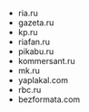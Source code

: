 * ria.ru
* gazeta.ru
* kp.ru
* riafan.ru
* pikabu.ru
* kommersant.ru
* mk.ru
* yaplakal.com
* rbc.ru
* bezformata.com

